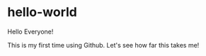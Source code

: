 # hello-world

Hello Everyone!

This is my first time using Github.  Let's see how far this  takes me!
